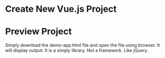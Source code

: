 # Create New Vue.js Project


# Preview Project

Simply download the demo-app.html file and open the file using browser. It will display output.
It is a simply library. Not a framework. Like jQuery.
